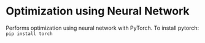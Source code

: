 # Optimization using Neural Network

Performs optimization using neural network with PyTorch.
To install pytorch: `pip install torch` 
